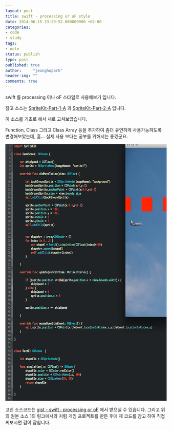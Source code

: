 ```yaml
---
layout: post
title: swift - processing or oF style
date: 2014-06-15 23:29:52.000000000 +02:00
categories:
- code
- study
tags:
- note
status: publish
type: post
published: true
author:     "jeonghopark"
header-img: ""
comments: true
---
```

<p>swift 를 processing 이나 oF 스타일로 사용해보기 입니다.</p>

<p>참고 소스는 <a href="http://www.gamefromscratch.com/post/2014/06/03/Game-development-tutorial-Swift-and-SpriteKit-Part-1-A-Simple-iOSMac-OS-App.aspx" title="SpriteKit-Part-1-A">SpriteKit-Part-1-A</a> 과 <a href="http://www.gamefromscratch.com/post/2014/06/13/Game-development-tutorial-Swift-and-SpriteKit-Part-2-Using-Sprites-and-by-default-SKNodes.aspx" title="SpriteKit-Part-2">SpriteKit-Part-2-A</a> 입니다.</p>

<p>이 소스를 기초로 해서 새로 고쳐보았습니다.<br />
	
Function, Class 그리고 Class Array 등을 추가하여 좀더 유연하게 사용가능하도록 변경해보았는데, 흠... 실제 사용 보다는 공부를 위해서는 좋겠군요.</p>
<p><a href="/assets/images/likeProcessing02.png"><img src="/assets/images/likeProcessing02.png" alt="likeProcessing02" width="658" height="800" class="alignnone size-full wp-image-4542" /></a></p>
<p>고친 소스코드는 <a href="https://gist.github.com/jeonghopark/06cb7785cdb8ddd1b106" title="gist - swift : processing or oF">gist - swift : processing or oF</a> 에서 받으실 수 있습니다. 그리고 위의 원본 소스 1의 링크에서와 처럼 게임 프로젝트를 만든 후에 제 코드를 참고 하여 직접 써보시면 감이 잡힙니다.</p>
